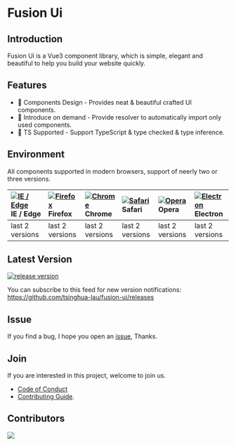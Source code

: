 # Fusion Ui

## Introduction

Fusion Ui is a Vue3 component library, which is simple, elegant and beautiful to help you build your website quickly.

## Features

- 🧜 Components Design - Provides neat & beautiful crafted UI components.
- 🎡 Introduce on demand - Provide resolver to automatically import only used components.
- 💪 TS Supported - Support TypeScript & type checked & type inference.

## Environment

All components supported in modern browsers, support of neerly two or three versions.

| [![IE / Edge](https://cdn.nlark.com/yuque/0/2023/png/785653/1676598386595-58e6efd6-bd29-4671-bf28-e289dc8911e2.png)](http://godban.github.io/browsers-support-badges/) IE / Edge | [![Firefox](https://cdn.nlark.com/yuque/0/2023/png/785653/1676598386577-a25d20a4-c8e3-4c57-86bc-a1c853264457.png)](http://godban.github.io/browsers-support-badges/) Firefox | [![Chrome](https://cdn.nlark.com/yuque/0/2023/png/785653/1676598386568-5c1d71d1-732d-41b6-a20c-9900d1bcaa7a.png)](http://godban.github.io/browsers-support-badges/) Chrome | [![Safari](https://cdn.nlark.com/yuque/0/2023/png/785653/1676598386580-1a0870a7-0483-4c92-84ee-5afcd1da92d6.png)](http://godban.github.io/browsers-support-badges/) Safari | [![Opera](https://cdn.nlark.com/yuque/0/2023/png/785653/1676598386571-49e31a0f-d0e4-4efc-8808-a5eedd4101fe.png)](http://godban.github.io/browsers-support-badges/) Opera | [![Electron](https://cdn.nlark.com/yuque/0/2023/png/785653/1676598389214-b4742a92-cfe7-4730-aefb-f2fb5fd046f3.png)](http://godban.github.io/browsers-support-badges/) Electron |
| :------------------------------------------------------------------------------------------------------------------------------------------------------------------------------- | :--------------------------------------------------------------------------------------------------------------------------------------------------------------------------- | :------------------------------------------------------------------------------------------------------------------------------------------------------------------------- | :------------------------------------------------------------------------------------------------------------------------------------------------------------------------- | :----------------------------------------------------------------------------------------------------------------------------------------------------------------------- | :----------------------------------------------------------------------------------------------------------------------------------------------------------------------------- |
| last 2 versions                                                                                                                                                                  | last 2 versions                                                                                                                                                              | last 2 versions                                                                                                                                                            | last 2 versions                                                                                                                                                            | last 2 versions                                                                                                                                                          | last 2 versions                                                                                                                                                                |

## Latest Version

[![release version](https://img.shields.io/github/v/release/tsinghua-lau/fusion-ui?display_name=tag)](https://www.npmjs.com/package/fusion-ui)

You can subscribe to this feed for new version notifications: https://github.com/tsinghua-lau/fusion-ui/releases

## Issue

If you find a bug, I hope you open an [issue](https://github.com/tsinghua-lau/fusion-ui/issues), Thanks.

## Join

If you are interested in this project, welcome to join us.

- [Code of Conduct](https://github.com/tsinghua-lau/fusion-ui/blob/main/CODE_OF_CONDUCT.md)
- [Contributing Guide](https://github.com/tsinghua-lau/fusion-ui/blob/main/CONTRIBUTING.md).

## Contributors

<a href="https://github.com/tsinghua-lau/fusion-ui/graphs/contributors">
  <img src="https://contrib.rocks/image?repo=tsinghua-lau/fusion-ui" />
</a>
